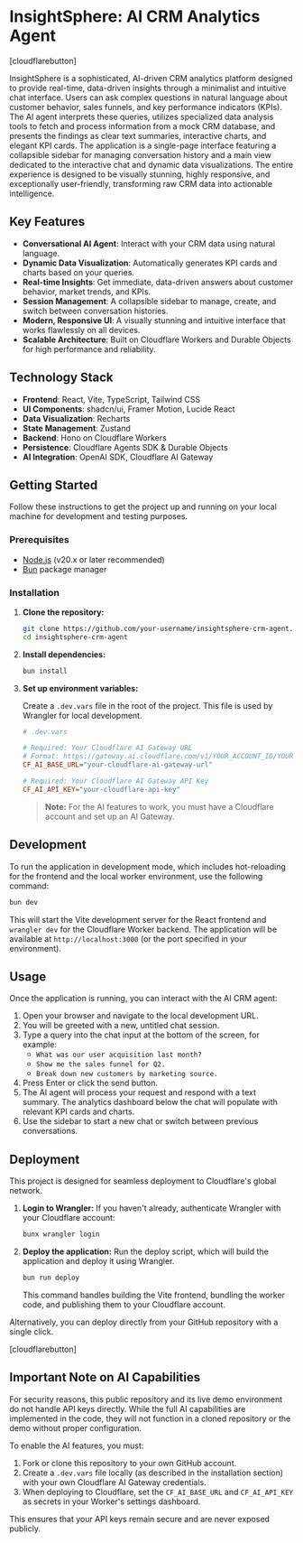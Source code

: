# InsightSphere: AI CRM Analytics Agent

[cloudflarebutton]

InsightSphere is a sophisticated, AI-driven CRM analytics platform designed to provide real-time, data-driven insights through a minimalist and intuitive chat interface. Users can ask complex questions in natural language about customer behavior, sales funnels, and key performance indicators (KPIs). The AI agent interprets these queries, utilizes specialized data analysis tools to fetch and process information from a mock CRM database, and presents the findings as clear text summaries, interactive charts, and elegant KPI cards. The application is a single-page interface featuring a collapsible sidebar for managing conversation history and a main view dedicated to the interactive chat and dynamic data visualizations. The entire experience is designed to be visually stunning, highly responsive, and exceptionally user-friendly, transforming raw CRM data into actionable intelligence.

## Key Features

-   **Conversational AI Agent**: Interact with your CRM data using natural language.
-   **Dynamic Data Visualization**: Automatically generates KPI cards and charts based on your queries.
-   **Real-time Insights**: Get immediate, data-driven answers about customer behavior, market trends, and KPIs.
-   **Session Management**: A collapsible sidebar to manage, create, and switch between conversation histories.
-   **Modern, Responsive UI**: A visually stunning and intuitive interface that works flawlessly on all devices.
-   **Scalable Architecture**: Built on Cloudflare Workers and Durable Objects for high performance and reliability.

## Technology Stack

-   **Frontend**: React, Vite, TypeScript, Tailwind CSS
-   **UI Components**: shadcn/ui, Framer Motion, Lucide React
-   **Data Visualization**: Recharts
-   **State Management**: Zustand
-   **Backend**: Hono on Cloudflare Workers
-   **Persistence**: Cloudflare Agents SDK & Durable Objects
-   **AI Integration**: OpenAI SDK, Cloudflare AI Gateway

## Getting Started

Follow these instructions to get the project up and running on your local machine for development and testing purposes.

### Prerequisites

-   [Node.js](https://nodejs.org/) (v20.x or later recommended)
-   [Bun](https://bun.sh/) package manager

### Installation

1.  **Clone the repository:**
    ```bash
    git clone https://github.com/your-username/insightsphere-crm-agent.git
    cd insightsphere-crm-agent
    ```

2.  **Install dependencies:**
    ```bash
    bun install
    ```

3.  **Set up environment variables:**

    Create a `.dev.vars` file in the root of the project. This file is used by Wrangler for local development.

    ```ini
    # .dev.vars

    # Required: Your Cloudflare AI Gateway URL
    # Format: https://gateway.ai.cloudflare.com/v1/YOUR_ACCOUNT_ID/YOUR_GATEWAY_NAME/openai
    CF_AI_BASE_URL="your-cloudflare-ai-gateway-url"

    # Required: Your Cloudflare AI Gateway API Key
    CF_AI_API_KEY="your-cloudflare-api-key"
    ```

    > **Note:** For the AI features to work, you must have a Cloudflare account and set up an AI Gateway.

## Development

To run the application in development mode, which includes hot-reloading for the frontend and the local worker environment, use the following command:

```bash
bun dev
```

This will start the Vite development server for the React frontend and `wrangler dev` for the Cloudflare Worker backend. The application will be available at `http://localhost:3000` (or the port specified in your environment).

## Usage

Once the application is running, you can interact with the AI CRM agent:

1.  Open your browser and navigate to the local development URL.
2.  You will be greeted with a new, untitled chat session.
3.  Type a query into the chat input at the bottom of the screen, for example:
    -   `What was our user acquisition last month?`
    -   `Show me the sales funnel for Q2.`
    -   `Break down new customers by marketing source.`
4.  Press Enter or click the send button.
5.  The AI agent will process your request and respond with a text summary. The analytics dashboard below the chat will populate with relevant KPI cards and charts.
6.  Use the sidebar to start a new chat or switch between previous conversations.

## Deployment

This project is designed for seamless deployment to Cloudflare's global network.

1.  **Login to Wrangler:**
    If you haven't already, authenticate Wrangler with your Cloudflare account:
    ```bash
    bunx wrangler login
    ```

2.  **Deploy the application:**
    Run the deploy script, which will build the application and deploy it using Wrangler.
    ```bash
    bun run deploy
    ```

    This command handles building the Vite frontend, bundling the worker code, and publishing them to your Cloudflare account.

Alternatively, you can deploy directly from your GitHub repository with a single click.

[cloudflarebutton]

## Important Note on AI Capabilities

For security reasons, this public repository and its live demo environment do not handle API keys directly. While the full AI capabilities are implemented in the code, they will not function in a cloned repository or the demo without proper configuration.

To enable the AI features, you must:
1.  Fork or clone this repository to your own GitHub account.
2.  Create a `.dev.vars` file locally (as described in the installation section) with your own Cloudflare AI Gateway credentials.
3.  When deploying to Cloudflare, set the `CF_AI_BASE_URL` and `CF_AI_API_KEY` as secrets in your Worker's settings dashboard.

This ensures that your API keys remain secure and are never exposed publicly.
